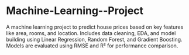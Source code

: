 # Machine-Learning--Project
A machine learning project to predict house prices based on key features like area, rooms, and location. Includes data cleaning, EDA, and model building using Linear Regression, Random Forest, and Gradient Boosting. Models are evaluated using RMSE and R² for performance comparison.
